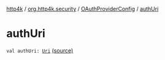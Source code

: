 [http4k](../../index.md) / [org.http4k.security](../index.md) / [OAuthProviderConfig](index.md) / [authUri](./auth-uri.md)

# authUri

`val authUri: `[`Uri`](../../org.http4k.core/-uri/index.md) [(source)](https://github.com/http4k/http4k/blob/master/http4k-security-oauth/src/main/kotlin/org/http4k/security/OAuthProviderConfig.kt#L12)